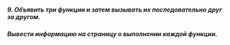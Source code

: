 ##### 9. Объявить три функции и затем вызывать их последовательно друг за другом. 
##### Вывести информацию на страницу о выполнении каждой функции.